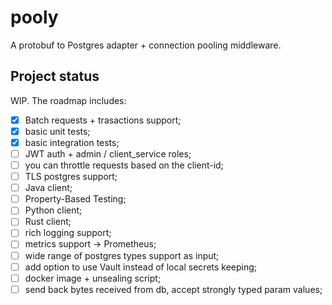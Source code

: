 # pooly

A protobuf to Postgres adapter + connection pooling middleware.

## Project status

WIP. The roadmap includes:

- [x] Batch requests + trasactions support;
- [x] basic unit tests;
- [x] basic integration tests;
- [ ] JWT auth + admin / client_service roles;
- [ ] you can throttle requests based on the client-id;
- [ ] TLS postgres support;
- [ ] Java client;
- [ ] Property-Based Testing;
- [ ] Python client;
- [ ] Rust client;
- [ ] rich logging support;
- [ ] metrics support -> Prometheus;
- [ ] wide range of postgres types support as input;
- [ ] add option to use Vault instead of local secrets keeping;
- [ ] docker image + unsealing script;
- [ ] send back bytes received from db, accept strongly typed param values;
